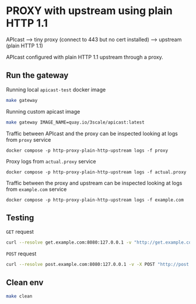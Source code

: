 # PROXY with upstream using plain HTTP 1.1

APIcast --> tiny proxy (connect to 443 but no cert installed) --> upstream (plain HTTP 1.1)

APIcast configured with plain HTTP 1.1 upstream through a proxy.

## Run the gateway

Running local `apicast-test` docker image

```sh
make gateway
```

Running custom apicast image

```sh
make gateway IMAGE_NAME=quay.io/3scale/apicast:latest
```

Traffic between APIcast and the proxy can be inspected looking at logs from `proxy` service

```
docker compose -p http-proxy-plain-http-upstream logs -f proxy
```

Proxy logs from `actual.proxy` service

```
docker compose -p http-proxy-plain-http-upstream logs -f actual.proxy
```

Traffic between the proxy and upstream can be inspected looking at logs from `example.com` service

```
docker compose -p http-proxy-plain-http-upstream logs -f example.com
```


## Testing

`GET` request

```sh
curl --resolve get.example.com:8080:127.0.0.1 -v "http://get.example.com:8080/?user_key=123"
```

`POST` request

```sh
curl --resolve post.example.com:8080:127.0.0.1 -v -X POST "http://post.example.com:8080/?user_key=123"
```

## Clean env

```sh
make clean
```
